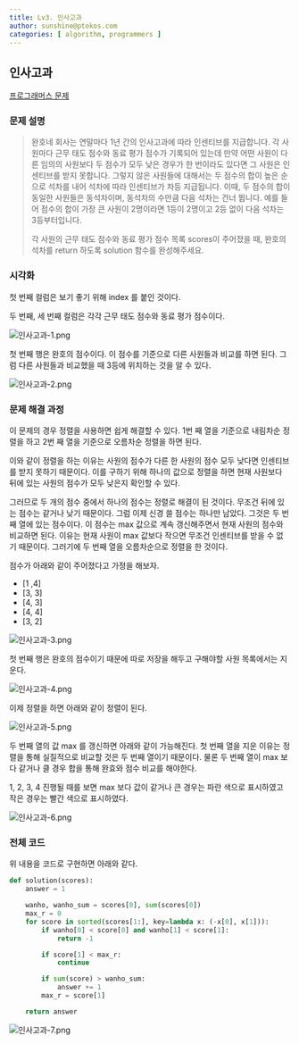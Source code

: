 ```yaml
---
title: Lv3. 인사고과
author: sunshine@ptokos.com
categories: [ algorithm, programmers ]
---
```


## 인사고과

[프로그래머스 문제](https://school.programmers.co.kr/learn/courses/30/lessons/152995)

### 문제 설명

> 완호네 회사는 연말마다 1년 간의 인사고과에 따라 인센티브를 지급합니다. 각 사원마다 근무 태도 점수와 동료 평가 점수가 기록되어 있는데 만약 어떤 사원이 다른 임의의 사원보다 두 점수가 모두 낮은 경우가 한
> 번이라도 있다면 그 사원은 인센티브를 받지 못합니다. 그렇지 않은 사원들에 대해서는 두 점수의 합이 높은 순으로 석차를 내어 석차에 따라 인센티브가 차등 지급됩니다. 이때, 두 점수의 합이 동일한 사원들은
> 동석차이며, 동석차의 수만큼 다음 석차는 건너 뜁니다. 예를 들어 점수의 합이 가장 큰 사원이 2명이라면 1등이 2명이고 2등 없이 다음 석차는 3등부터입니다.
>
> 각 사원의 근무 태도 점수와 동료 평가 점수 목록 scores이 주어졌을 때, 완호의 석차를 return 하도록 solution 함수를 완성해주세요.

### 시각화

첫 번째 컬럼은 보기 좋기 위해 index 를 붙인 것이다.

두 번째, 세 번째 컬럼은 각각 근무 태도 점수와 동료 평가 점수이다.

![인사고과-1.png](/assets/img/algorithm/인사고과-1.png)

첫 번째 행은 완호의 점수이다. 이 점수를 기준으로 다른 사원들과 비교를 하면 된다.
그럼 다른 사원들과 비교했을 때 3등에 위치하는 것을 알 수 있다.

![인사고과-2.png](/assets/img/algorithm/인사고과-2.png)

### 문제 해결 과정

이 문제의 경우 정렬을 사용하면 쉽게 해결할 수 있다.
1번 째 열을 기준으로 내림차순 정렬을 하고 2번 째 열을 기준으로 오름차순 정렬을 하면 된다.

이와 같이 정렬을 하는 이유는 사원의 점수가 다른 한 사원의 점수 모두 낮다면 인센티브를 받지 못하기 때문이다.
이를 구하기 위해 하나의 값으로 정렬을 하면 현재 사원보다 뒤에 있는 사원의 점수가 모두 낮은지 확인할 수 있다.

그러므로 두 개의 점수 중에서 하나의 점수는 정렬로 해결이 된 것이다. 무조건 뒤에 있는 점수는 같거나 낮기 때문이다.
그럼 이제 신경 쓸 점수는 하나만 남았다. 그것은 두 번째 열에 있는 점수이다.
이 점수는 max 값으로 계속 갱신해주면서 현재 사원의 점수와 비교하면 된다.
이유는 현재 사원이 max 값보다 작으면 무조건 인센티브를 받을 수 없기 때문이다. 그러기에 두 번째 열을 오름차순으로 정렬을 한 것이다.

점수가 아래와 같이 주어졌다고 가정을 해보자.

- [1 ,4]
- [3, 3]
- [4, 3]
- [4, 4]
- [3, 2]

![인사고과-3.png](/assets/img/algorithm/인사고과-3.png)

첫 번째 행은 완호의 점수이기 때문에 따로 저장을 해두고 구해야할 사원 목록에서는 지운다.

![인사고과-4.png](/assets/img/algorithm/인사고과-4.png)

이제 정렬을 하면 아래와 같이 정렬이 된다.

![인사고과-5.png](/assets/img/algorithm/인사고과-5.png)

두 번째 열의 값 max 를 갱신하면 아래와 같이 가능해진다.
첫 번째 열을 지운 이유는 정렬을 통해 실질적으로 비교할 것은 두 번째 열이기 때문이다.
물론 두 번째 열이 max 보다 같거나 클 경우 합을 통해 완효와 점수 비교를 해야한다.

1, 2, 3, 4 진행될 때를 보면 max 보다 값이 같거나 큰 경우는 파란 색으로 표시하였고 작은 경우는 빨간 색으로 표시하였다.

![인사고과-6.png](/assets/img/algorithm/인사고과-6.png)

### 전체 코드

위 내용을 코드로 구현하면 아래와 같다.

```python
def solution(scores):
    answer = 1

    wanho, wanho_sum = scores[0], sum(scores[0])
    max_r = 0
    for score in sorted(scores[1:], key=lambda x: (-x[0], x[1])):
        if wanho[0] < score[0] and wanho[1] < score[1]:
            return -1

        if score[1] < max_r:
            continue

        if sum(score) > wanho_sum:
            answer += 1
        max_r = score[1]

    return answer
```

![인사고과-7.png](/assets/img/algorithm/인사고과-7.png)

